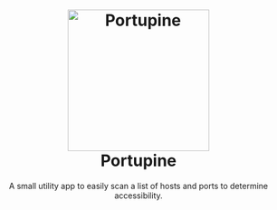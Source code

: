 <h1 align="center">
  <a name="logo" href="https://github.com/AlahmadiQ8/Portupine">
    <img src="https://user-images.githubusercontent.com/3461501/225870256-1e0cc3c6-6c6d-4945-ad55-b016df3cc9d9.png" alt="Portupine" width="250">
  </a>
  <br>
  Portupine
</h1>

<p align="center">A small utility app to easily scan a list of hosts and ports to determine accessibility.</p>
